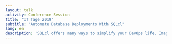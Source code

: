 ```yaml
---
layout: talk
activity: Conference Session
title: "IT Tage 2019"
subtitle: "Automate Database Deployments With SQLcl"
lang: en
description: 'SQLcl offers many ways to simplify your DevOps life. Imagine writing automation scripts for your database in languages like JavaScript, Python or Perl, to name just a few, without the hassle of driver libraries. Although SQLcl is almost 100% compatible with SQL*Plus, it adds a lot of new commands and features to the old lady. The most potent new keyword is &quot;script.&quot; Script embeds the execution of SQL-statements or SQL*Plus-commands from your favorite scripting language. Extend SQLcl by writing functions, use your favorite language’s objects and control structures and parallelize multiple tasks.  Within this truly interactive and entertaining session, the two presenting experts water your mouth and generate countless wants while demonstrating lots of real-life solutions to you. The presentation includes impressive live demos. All scripts and examples are available for download so that you can start developing your automation process immediately.'
---
```


